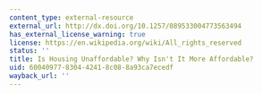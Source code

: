 ```yaml
---
content_type: external-resource
external_url: http://dx.doi.org/10.1257/089533004773563494
has_external_license_warning: true
license: https://en.wikipedia.org/wiki/All_rights_reserved
status: ''
title: Is Housing Unaffordable? Why Isn't It More Affordable?
uid: 60040977-8304-4241-8c08-8a93ca7ecedf
wayback_url: ''
---
```

